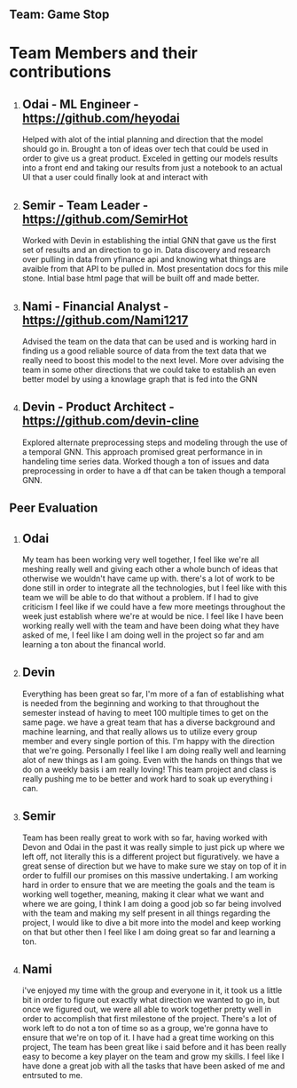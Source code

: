 ## Team: Game Stop 

# Team Members and their contributions 
1. Odai - ML Engineer - https://github.com/heyodai
   -
   Helped with alot of the intial planning and direction that the model should go in. Brought a ton of ideas over tech that could be used in order to give us a great product. Exceled in getting our models results into a front end and taking our results from just a notebook to an actual UI that a user could finally look at and interact with 
3. Semir - Team Leader - https://github.com/SemirHot
   -
   Worked with Devin in establishing the intial GNN that gave us the first set of results and an direction to go in. Data discovery and research over pulling in data from yfinance api and knowing what things are avaible from that API to be pulled in. Most presentation docs for this mile stone. Intial base html page that will be built off and made better.
5. Nami - Financial Analyst - https://github.com/Nami1217
   -
   Advised the team on the data that can be used and is working hard in finding us a good reliable source of data from the text data that we really need to boost this model to the next level. More over advising the team in some other directions that we could take to establish an even better model by using a knowlage graph that is fed into the GNN
7. Devin - Product Architect - https://github.com/devin-cline
   -
   Explored alternate preprocessing steps and modeling through the use of a temporal GNN. This approach promised great performance in in handeling time series data. Worked though a ton of issues and data preprocessing in order to have a df that can be taken though a temporal GNN.


## Peer Evaluation

1. Odai
   - 
   My team has been working very well together, I feel like we're all meshing really well and giving each other a whole bunch of ideas that otherwise we wouldn't have came up with. there's a lot of work to be done still in order to integrate all the technologies, but I feel like with this team we will be able to do that without a problem. If I had to give criticism I feel like if we could have a few more meetings throughout the week just establish where we're at would be nice.
   I feel like I have been working really well with the team and have been doing what they have asked of me, I feel like I am doing well in the project so far and am learning a ton about the financal world. 
3. Devin
   - 
   Everything has been great so far, I'm more of a fan of establishing what is needed from the beginning and working to that throughout the semester instead of having to meet 100 multiple times to get on the same page. we have a great team that has a diverse background and machine learning, and that really allows us to utilize every group member and every single portion of this. I'm happy with the direction that we're going.
   Personally I feel like I am doing really well and learning alot of new things as I am going. Even with the hands on things that we do on a weekly basis i am really loving! This team project and class is really pushing me to be better and work hard to soak up everything i can.
5. Semir
   - 
   Team has been really great to work with so far, having worked with Devon and Odai in the past it was really simple to just pick up where we left off, not literally this is a different project but figuratively. we have a great sense of direction but we have to make sure we stay on top of it in order to fulfill our promises on this massive undertaking.
   I am working hard in order to ensure that we are meeting the goals and the team is working well together, meaning, making it clear what we want and where we are going, I think I am doing a good job so far being involved with the team and making my self present in all things regarding the project, I would like to dive a bit more into the model and keep working on that but other then I feel like I am doing great so far and learning a ton.
7. Nami
   - 
   i've enjoyed my time with the group and everyone in it, it took us a little bit in order to figure out exactly what direction we wanted to go in, but once we figured out, we were all able to work together pretty well in order to accomplish that first milestone of the project. There's a lot of work left to do not a ton of time so as a group, we're gonna have to ensure that we're on top of it.
   I have had a great time working on this project, The team has been great like i said before and it has been really easy to become a key player on the team and grow my skills. I feel like I have done a great job with all the tasks that have been asked of me and entrsuted to me. 
